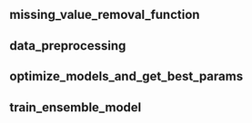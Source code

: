 ## missing_value_removal_function


## data_preprocessing


## optimize_models_and_get_best_params


## train_ensemble_model